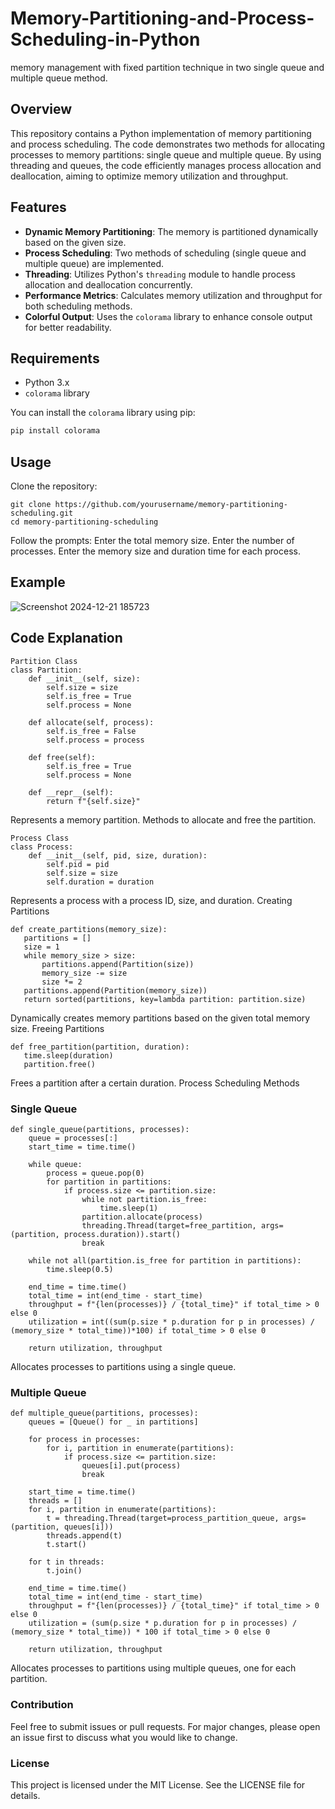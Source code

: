 # Memory-Partitioning-and-Process-Scheduling-in-Python
memory management with fixed partition technique in two single queue and multiple queue method.

## Overview

This repository contains a Python implementation of memory partitioning and process scheduling. The code demonstrates two methods for allocating processes to memory partitions: single queue and multiple queue. By using threading and queues, the code efficiently manages process allocation and deallocation, aiming to optimize memory utilization and throughput.

## Features

- **Dynamic Memory Partitioning**: The memory is partitioned dynamically based on the given size.
- **Process Scheduling**: Two methods of scheduling (single queue and multiple queue) are implemented.
- **Threading**: Utilizes Python's `threading` module to handle process allocation and deallocation concurrently.
- **Performance Metrics**: Calculates memory utilization and throughput for both scheduling methods.
- **Colorful Output**: Uses the `colorama` library to enhance console output for better readability.

## Requirements

- Python 3.x
- `colorama` library

You can install the `colorama` library using pip:
```bash
pip install colorama
```
## Usage
Clone the repository:

``` 
git clone https://github.com/yourusername/memory-partitioning-scheduling.git
cd memory-partitioning-scheduling
```

Follow the prompts:
Enter the total memory size.
Enter the number of processes.
Enter the memory size and duration time for each process.


## Example 
![Screenshot 2024-12-21 185723](https://github.com/user-attachments/assets/945f80c2-2ef3-49df-9ef3-994303d588c8)

## Code Explanation
```
Partition Class 
class Partition:
    def __init__(self, size):
        self.size = size
        self.is_free = True
        self.process = None

    def allocate(self, process):
        self.is_free = False
        self.process = process

    def free(self):
        self.is_free = True
        self.process = None

    def __repr__(self):
        return f"{self.size}"
```
Represents a memory partition.
Methods to allocate and free the partition.

```
Process Class
class Process:
    def __init__(self, pid, size, duration):
        self.pid = pid
        self.size = size
        self.duration = duration
```
Represents a process with a process ID, size, and duration.
Creating Partitions

 ```
def create_partitions(memory_size):
    partitions = []
    size = 1
    while memory_size > size:
        partitions.append(Partition(size))
        memory_size -= size
        size *= 2
    partitions.append(Partition(memory_size))
    return sorted(partitions, key=lambda partition: partition.size)
```
Dynamically creates memory partitions based on the given total memory size.
Freeing Partitions

 ```
def free_partition(partition, duration):
    time.sleep(duration)
    partition.free()
```
Frees a partition after a certain duration.
Process Scheduling Methods

### Single Queue
```
def single_queue(partitions, processes):
    queue = processes[:]
    start_time = time.time()

    while queue:
        process = queue.pop(0)
        for partition in partitions:
            if process.size <= partition.size:
                while not partition.is_free:
                    time.sleep(1)
                partition.allocate(process)
                threading.Thread(target=free_partition, args=(partition, process.duration)).start()
                break

    while not all(partition.is_free for partition in partitions):
        time.sleep(0.5)

    end_time = time.time()
    total_time = int(end_time - start_time)
    throughput = f"{len(processes)} / {total_time}" if total_time > 0 else 0
    utilization = int((sum(p.size * p.duration for p in processes) / (memory_size * total_time))*100) if total_time > 0 else 0

    return utilization, throughput
```
Allocates processes to partitions using a single queue.

### Multiple Queue
```
def multiple_queue(partitions, processes):
    queues = [Queue() for _ in partitions]

    for process in processes:
        for i, partition in enumerate(partitions):
            if process.size <= partition.size:
                queues[i].put(process)
                break

    start_time = time.time()
    threads = []
    for i, partition in enumerate(partitions):
        t = threading.Thread(target=process_partition_queue, args=(partition, queues[i]))
        threads.append(t)
        t.start()

    for t in threads:
        t.join()

    end_time = time.time()
    total_time = int(end_time - start_time)
    throughput = f"{len(processes)} / {total_time}" if total_time > 0 else 0
    utilization = (sum(p.size * p.duration for p in processes) / (memory_size * total_time)) * 100 if total_time > 0 else 0

    return utilization, throughput
```
Allocates processes to partitions using multiple queues, one for each partition.

### Contribution
Feel free to submit issues or pull requests. For major changes, please open an issue first to discuss what you would like to change.

### License
This project is licensed under the MIT License. See the LICENSE file for details.
